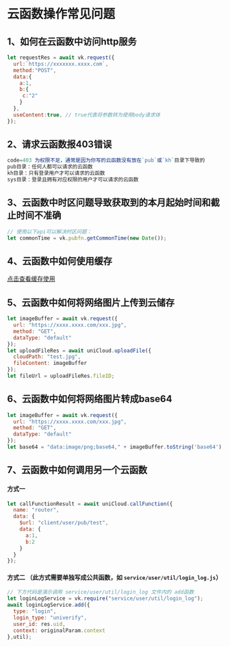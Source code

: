 # 云函数操作常见问题

## 1、如何在云函数中访问http服务
```js
let requestRes = await vk.request({
  url:`https://xxxxxxx.xxxx.com`,
  method:"POST",
  data:{
    a:1,
    b:{
     c:"2"
    }						
  },
  useContent:true, // true代表将参数转为使用body请求体
});
```
## 2、请求云函数报403错误
```js
code=403 为权限不足，通常是因为你写的云函数没有放在`pub`或`kh`目录下导致的
pub目录：任何人都可以请求的云函数
kh目录：只有登录用户才可以请求的云函数
sys目录：登录且拥有对应权限的用户才可以请求的云函数
```
## 3、云函数中时区问题导致获取到的本月起始时间和截止时间不准确
```js
// 使用以下api可以解决时区问题：
let commonTime = vk.pubfn.getCommonTime(new Date());
```
## 4、云函数中如何使用缓存

[点击查看缓存使用](https://vkdoc.fsq.pub/client/uniCloud/cache/cache.html)

## 5、云函数中如何将网络图片上传到云储存
```js
let imageBuffer = await vk.request({
  url: "https://xxxx.xxxx.com/xxx.jpg",
  method: "GET",
  dataType: "default"
});
let uploadFileRes = await uniCloud.uploadFile({
  cloudPath: "test.jpg",
  fileContent: imageBuffer
});
let fileUrl = uploadFileRes.fileID;
```

## 6、云函数中如何将网络图片转成base64
```js
let imageBuffer = await vk.request({
  url: "https://xxxx.xxxx.com/xxx.jpg",
  method: "GET",
  dataType: "default"
});
let base64 = "data:image/png;base64," + imageBuffer.toString('base64');
```

## 7、云函数中如何调用另一个云函数
#### 方式一
```js
let callFunctionResult = await uniCloud.callFunction({
  name: "router",
  data: {
    $url: "client/user/pub/test",
    data: {
      a:1,
      b:2
    }
  }
});
```
#### 方式二 （此方式需要单独写成公共函数，如 `service/user/util/login_log.js`）
```js
// 下方代码是演示调用 service/user/util/login_log 文件内的 add函数
let loginLogService = vk.require("service/user/util/login_log");
await loginLogService.add({
  type: "login",
  login_type: "univerify",
  user_id: res.uid,
  context: originalParam.context
},util);
```
 
